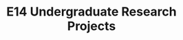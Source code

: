 ---
layout: project_batch
title: E14 Undergraduate Research Projects
permalink: /4yp/e14/
has_children: true
parent: Undergraduate Research Projects
batch: e14
code: 4yp

readmore: "https://docs.google.com/document/d/1CVqfS3hvefZb8WxHom4tcfjRyJ-YJSwbAzvpuxZ779M/edit?usp=sharing"

search_exclude: true
default_thumb_image: /data/categories/4yp/thumbnail.jpg
description: Research projects carried out by final year Computer Engineering students as part of coursework
---
